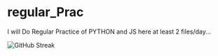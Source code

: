 # regular_Prac
I will Do Regular Practice of PYTHON and JS here at least 2 files/day...

![GitHub Streak](https://github-readme-streak-stats.herokuapp.com?user=ashimmnp&theme=cobalt&date_format=j%20M%5B%20Y%5D&background=000000&border=7536B2&stroke=9243DD&ring=89502D&fire=FF9554&currStreakNum=D280FF&sideNums=BC52FF&currStreakLabel=64EAE2&sideLabels=48A8A2&dates=A42EE5)
